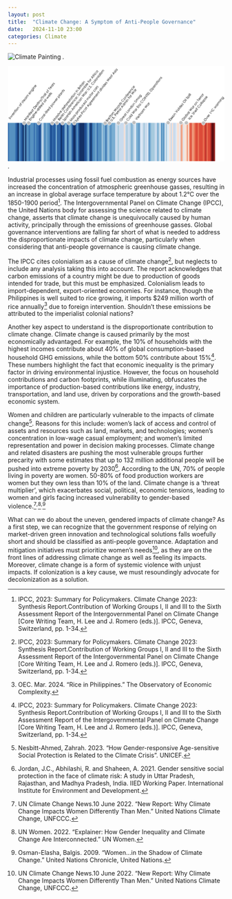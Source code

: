 ```yaml
---
layout: post
title:  "Climate Change: A Symptom of Anti-People Governance"
date:   2024-11-10 23:00 
categories: Climate 
---
```

![Climate Painting](/assets/images/warming_painting.png)
*.*

![Climate Timeline](/assets/images/warming_timeline.png)
*.*

Industrial processes using fossil fuel combustion as energy sources have increased the concentration of atmospheric greenhouse gasses, resulting in an increase in global average surface temperature by about 1.2°C over the 1850-1900 period[^1]. The Intergovernmental Panel on Climate Change (IPCC), the United Nations body for assessing the science related to climate change, asserts that climate change is unequivocally caused by human activity, principally through the emissions of greenhouse gasses. Global governance interventions are falling far short of what is needed to address the disproportionate impacts of climate change, particularly when considering that anti-people governance is causing climate change. 

The IPCC cites colonialism as a cause of climate change[^1], but neglects to include any analysis taking this into account. The report acknowledges that carbon emissions of a country might be due to production of goods intended for trade, but this must be emphasized. Colonialism leads to import-dependent, export-oriented economies. For instance, though the Philippines is well suited to rice growing, it imports $249 million worth of rice annually[^2] due to foreign intervention. Shouldn’t these emissions be attributed to the imperialist colonial nations?

Another key aspect to understand is the disproportionate contribution to climate change. Climate change is caused primarily by the most economically advantaged. For example, the 10% of households with the highest incomes contribute about 40% of global consumption-based household GHG emissions, while the bottom 50% contribute about 15%[^1]. These numbers highlight the fact that economic inequality is the primary factor in driving environmental injustice. However, the focus on household contributions and carbon footprints, while illuminating, obfuscates the importance of production-based contributions like energy, industry, transportation, and land use, driven by corporations and the growth-based economic system. 

Women and children are particularly vulnerable to the impacts of climate change[^3]. Reasons for this include: women’s lack of access and control of assets and resources such as land, markets, and technologies; women’s  concentration in low-wage casual employment; and women’s limited representation and power in decision making processes. Climate change and related disasters are pushing the most vulnerable groups further precarity with some estimates that up to 132 million additional people will be pushed into extreme poverty by 2030[^4]. According to the UN, 70% of people living in poverty are women. 50-80% of food production workers are women but they own less than 10% of the land. Climate change is a ‘threat multiplier’, which exacerbates social, political, economic tensions, leading to women and girls facing increased vulnerability to gender-based violence.[^5]$^,$[^6]$^,$[^7] 

What can we do about the uneven, gendered impacts of climate change? As a first step, we can recognize that the government response of relying on market-driven green innovation and technological solutions falls woefully short and should be classified as anti-people governance. Adaptation and mitigation initiatives must prioritize women’s needs[^5], as they are on the front lines of addressing climate change as well as feeling its impacts. Moreover, climate change is a form of systemic violence with unjust impacts. If colonization is a key cause, we must resoundingly advocate for decolonization as a solution. 


[^1]: IPCC, 2023: Summary for Policymakers. Climate Change 2023: Synthesis Report.Contribution of Working Groups I, II and III to the Sixth Assessment Report of the Intergovernmental Panel on Climate Change [Core Writing Team, H. Lee and J. Romero (eds.)]. IPCC, Geneva, Switzerland, pp. 1-34.
[^2]: OEC. Mar. 2024. “Rice in Philippines.” The Observatory of Economic Complexity.
[^3]: Nesbitt-Ahmed, Zahrah. 2023. “How Gender-responsive Age-sensitive Social Protection is Related to the Climate Crisis”. UNICEF.
[^4]: Jordan, J.C., Abhilashi, R. and Shaheen, A. 2021. Gender sensitive social protection in the face of climate risk: A study in Uttar Pradesh, Rajasthan, and Madhya Pradesh, India. IIED Working Paper. International Institute for Environment and Development. 
[^5]: UN Climate Change News.10 June 2022. “New Report: Why Climate Change Impacts Women Differently Than Men.” United Nations Climate Change, UNFCCC.
[^6]: UN Women. 2022. “Explainer: How Gender Inequality and Climate Change Are Interconnected.” UN Women.
[^7]: Osman-Elasha, Balgis. 2009. “Women...in the Shadow of Climate Change.” United Nations Chronicle, United Nations.


